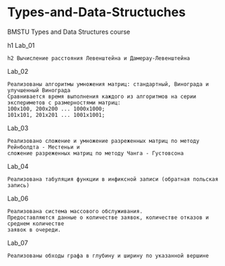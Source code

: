 # Types-and-Data-Structuches

BMSTU Types and Data Structures course

h1 Lab_01

	h2 Вычисление расстояния Левенштейна и Дамерау-Левенштейна
	
Lab_02

	Реализованы алгоритмы умножения матриц: стандартный, Винограда и улучшенный Винограда
	Сравнивается время выполнения каждого из алгоритмов на серии экспериметов с размерностями матриц:
	100х100, 200х200 ... 1000х1000;
	101x101, 201x201 ... 1001x1001;
	
Lab_03

	Реализовано сложение и умножение разреженных матриц по методу Рейнболдта - Местеньи и 
	сложение разреженных матриц по методу Чанга - Густовсона
	
Lab_04

	Реализована табуляция функции в инфиксной записи (обратная польская запись)
	
Lab_06

	Реализована система массового обслуживания.
	Предоставляются данные о количестве заявок, количестве отказов и среднем количестве
	заявок в очереди.
	
Lab_07

	Реализованы обходы графа в глубину и ширину по указанной вершине
	